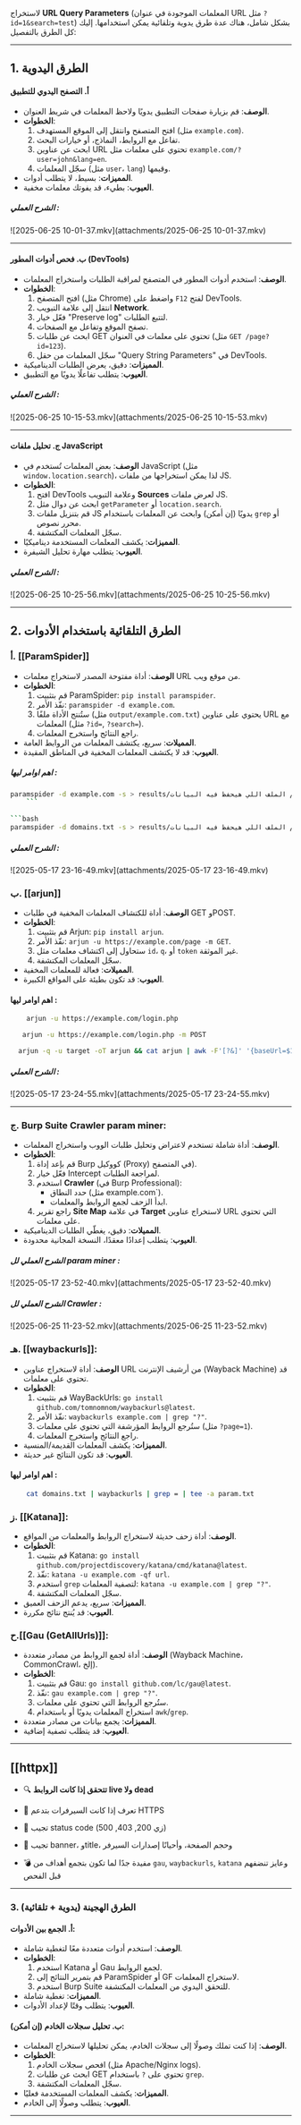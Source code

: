 لاستخراج **URL Query Parameters** (المعلمات الموجودة في عنوان URL مثل `?id=1&search=test`) بشكل شامل، هناك عدة طرق يدوية وتلقائية يمكن استخدامها. إليك كل الطرق بالتفصيل:

---

## **1. الطرق اليدوية**
#### **أ. التصفح اليدوي للتطبيق**
- **الوصف**: قم بزيارة صفحات التطبيق يدويًا ولاحظ المعلمات في شريط العنوان.
- **الخطوات**:
  1. افتح المتصفح وانتقل إلى الموقع المستهدف (مثل `example.com`).
  2. تفاعل مع الروابط، النماذج، أو خيارات البحث.
  3. ابحث عن عناوين URL تحتوي على معلمات مثل `example.com/?user=john&lang=en`.
  4. سجّل المعلمات (مثل `user`، `lang`) وقيمها.
- **المميزات**: بسيط، لا يتطلب أدوات.
- **العيوب**: بطيء، قد يفوتك معلمات مخفية.

##### الشرح العملي : 
![2025-06-25 10-01-37.mkv](attachments/2025-06-25 10-01-37.mkv)

----

#### **ب. فحص أدوات المطور (DevTools)**
- **الوصف**: استخدم أدوات المطور في المتصفح لمراقبة الطلبات واستخراج المعلمات.
- **الخطوات**:
  1. افتح المتصفح (مثل Chrome) واضغط على `F12` لفتح DevTools.
  2. انتقل إلى علامة التبويب **Network**.
  3. فعّل خيار "Preserve log" لتتبع الطلبات.
  4. تصفح الموقع وتفاعل مع الصفحات.
  5. ابحث عن طلبات GET تحتوي على معلمات في العنوان (مثل `GET /page?id=123`).
  6. سجّل المعلمات من حقل "Query String Parameters" في DevTools.
- **المميزات**: دقيق، يعرض الطلبات الديناميكية.
- **العيوب**: يتطلب تفاعلًا يدويًا مع التطبيق.
##### الشرح العملي : 
![2025-06-25 10-15-53.mkv](attachments/2025-06-25 10-15-53.mkv)

----

#### **ج. تحليل ملفات JavaScript**
- **الوصف**: بعض المعلمات تُستخدم في JavaScript (مثل `window.location.search`)، لذا يمكن استخراجها من ملفات JS.
- **الخطوات**:
  1. افتح DevTools وعلامة التبويب **Sources** لعرض ملفات JS.
  2. ابحث عن دوال مثل `getParameter` أو `location.search`.
  3. قم بتنزيل ملفات JS يدويًا (إن أمكن) وابحث عن المعلمات باستخدام `grep` أو محرر نصوص.
  4. سجّل المعلمات المكتشفة.
- **المميزات**: يكشف المعلمات المستخدمة ديناميكيًا.
- **العيوب**: يتطلب مهارة تحليل الشيفرة.
##### الشرح العملي : 
![2025-06-25 10-25-56.mkv](attachments/2025-06-25 10-25-56.mkv)

---

## **2. الطرق التلقائية باستخدام الأدوات**
### **أ. [[ParamSpider]]**

- **الوصف**: أداة مفتوحة المصدر لاستخراج معلمات URL من موقع ويب.
- **الخطوات**:
  1. قم بتثبيت ParamSpider: `pip install paramspider`.
  2. نفّذ الأمر: `paramspider -d example.com`.
  3. ستُنتج الأداة ملفًا (مثل `output/example.com.txt`) يحتوي على عناوين URL مع المعلمات (مثل `?id=`, `?search=`).
  4. راجع النتائج واستخرج المعلمات.
- **المميلات**: سريع، يكتشف المعلمات من الروابط العامة.
- **العيوب**: قد لا يكتشف المعلمات المخفية في المناطق المقيدة.
##### اهم اوامر ليها :
```bash
paramspider -d example.com -s > results/اسم الملف اللي هيحفظ فيه البيانات .txt
	```
	
```bash
paramspider -d domains.txt -s > results/اسم الملف اللي هيحفظ فيه البيانات .txt 
```

##### الشرح العملي : 
![2025-05-17 23-16-49.mkv](attachments/2025-05-17 23-16-49.mkv)


### **ب. [[arjun]]**
- **الوصف**: أداة للكتشاف المعلمات المخفية في طلبات GET وPOST.
- **الخطوات**:
  1. قم بتثبيت Arjun: `pip install arjun`.
  2. نفّذ الأمر: `arjun -u https://example.com/page -m GET`.
  3. ستحاول إلى اكتشاف معلمات مثل `id`، `q`، أو `token` غير الموثقة.
  4. سجّل المعلمات المكتشفة.
- **المميلات**: فعالة للمعلمات المخفية.
- **العيوب**: قد تكون بطيئة على المواقع الكبيرة.
#### اهم اوامر ليها :
 
 ```bash
     arjun -u https://example.com/login.php
```


  ```bash
     arjun -u https://example.com/login.php -m POST
```


  ```bash
    arjun -q -u target -oT arjun && cat arjun | awk -F'[?&]' '{baseUrl=$1; for(i=2; i<=NF; i++) {spli($i, param, "="); print baseUrl "?" param[1] "="}}' | kxss
```
##### الشرح العملي : 
![2025-05-17 23-24-55.mkv](attachments/2025-05-17 23-24-55.mkv)

----

### ج. Burp Suite  Crawler  param miner:
- **الوصف**: أداة شاملة تستخدم لاعتراض وتحليل طلبات الووب واستخراج المعلمات.
- **الخطوات**:
  1. قم بإعد إداة Burp كووكيل (Proxy) في المتصفح).
  2. فعّل خيار Intercept لمراجعة الطلبات.
  3. استخدم **Crawler** (في Burp Professional):
     - حدد النطاق (مثل example.com`).
     - ابدأ الزحف لجمع الروابط والمعلمات.
  4. راجع تقرير **Site Map** في علامة **Target** لاستخراج عناوين URL التي تحتوي على معلمات.
- **المميلات**: دقيق، يغطّي الطلبات الديناميكية.
- **العيوب**: يتطلب إعدادًا معقدًا، النسخة المجانية محدودة.
##### الشرح العملي لل param miner  : 

![2025-05-17 23-52-40.mkv](attachments/2025-05-17 23-52-40.mkv)
##### الشرح العملي لل Crawler  : 

![2025-06-25 11-23-52.mkv](attachments/2025-06-25 11-23-52.mkv)


### **هـ. [[waybackurls]]**:
- **الوصف**: أداة لاستخراج عناوين URL من أرشيف الإنترنت (Wayback Machine) قد تحتوي على معلمات.
- **الخطوات**:
  1. قم بتثبيت WayBackUrls: `go install github.com/tomnomnom/waybackurls@latest`.
  2. نفّذ الأمر: `waybackurls example.com | grep "?"`.
  3. ستُرجع الروابط المؤرشفة التي تحتوي على معلمات (مثل `?page=1`).
  4. راجع النتائج واستخرج المعلمات.
- **المميزات**: يكشف المعلمات القديمة/المنسية.
- **العيوب**: قد تكون النتائج غير حديثة.
#### اهم اوامر ليها :
```bash
    cat domains.txt | waybackurls | grep = | tee -a param.txt 
```


### **ز. [[Katana]]**:
- **الوصف**: أداة زحف حديثة لاستخراج الروابط والمعلمات من المواقع.
- **الخطوات**:
  1. قم بتثبيت Katana: `go install github.com/projectdiscovery/katana/cmd/katana@latest`.
  2. نفّذ: `katana -u example.com -qf url`.
  3. استخدم `grep` لتصفية المعلمات: `katana -u example.com | grep "?"`.
  4. سجّل المعلمات المكتشفة.
- **المميزات**: سريع، يدعم الزحف العميق.
- **العيوب**: قد يُنتج نتائج مكررة.

### **ح.[[Gau (GetAllUrls)]]**:
- **الوصف**: أداة لجمع الروابط من مصادر متعددة (Wayback Machine، CommonCrawl، إلخ).
- **الخطوات**:
  1. قم بتثبيت Gau: `go install github.com/lc/gau@latest`.
  2. نفّذ: `gau example.com | grep "?"`.
  3. ستُرجع الروابط التي تحتوي على معلمات.
  4. استخراج المعلمات يدويًا أو باستخدام `awk`/`grep`.
- **المميزات**: يجمع بيانات من مصادر متعددة.
- **العيوب**: قد يتطلب تصفية إضافية.

---
## [[httpx]]

- 🔍 **تتحقق إذا كانت الروابط live ولا dead**
    
- 🔐 تعرف إذا كانت السيرفرات بتدعم HTTPS
    
- 🧾 تجيب status code (زي 200, 403, 500)
    
- 🧠 تجيب banner، وtitle، وحجم الصفحة، وأحيانًا إصدارات السيرفر
    
- 💣 مفيدة جدًا لما تكون بتجمع أهداف من `gau`, `waybackurls`, `katana` وعايز تنضفهم قبل الفحص

-----

### **3. الطرق الهجينة (يدوية + تلقائية)**
#### **أ. الجمع بين الأدوات**:
- **الوصف**: استخدم أدوات متعددة معًا لتغطية شاملة.
- **الخطوات**:
  1. استخدم Katana أو Gau لجمع الروابط.
  2. قم بتمرير النتائج إلى ParamSpider أو GF لاستخراج المعلمات.
  3. استخدم Burp Suite للتحقق اليدوي من المعلمات المكتشفة.
- **المميزات**: تغطية شاملة.
- **العيوب**: يتطلب وقتًا لإعداد الأدوات.

#### **ب. تحليل سجلات الخادم (إن أمكن)**:
- **الوصف**: إذا كنت تملك وصولًا إلى سجلات الخادم، يمكن تحليلها لاستخراج المعلمات.
- **الخطوات**:
  1. افحص سجلات الخادم (مثل Apache/Nginx logs).
  2. ابحث عن طلبات GET تحتوي على `?` باستخدام `grep`.
  3. سجّل المعلمات المكتشفة.
- **المميزات**: يكشف المعلمات المستخدمة فعليًا.
- **العيوب**: يتطلب وصولًا إلى الخادم.

---


